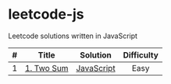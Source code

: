 # leetcode-js
Leetcode solutions written in JavaScript

| # | Title | Solution | Difficulty |
| :---: | :---: | :---: | :---: |
| 1  |  [1. Two Sum](https://leetcode-cn.com/problems/two-sum/) | [JavaScript](./algorithm/javascript/01.md) | Easy